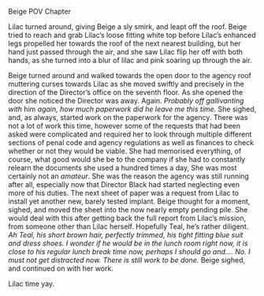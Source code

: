   
Beige POV Chapter

Lilac turned around, giving Beige a sly smirk, and leapt off the roof. Beige tried to reach and grab Lilac’s loose fitting white top before Lilac’s enhanced legs propelled her towards the roof of the next nearest building, but her hand just passed through the air, and she saw Lilac flip her off with both hands, as she turned into a blur of lilac and pink soaring up through the air.

Beige turned around and walked towards the open door to the agency roof muttering curses towards Lilac as she moved swiftly and precisely in the direction of the Director’s office on the seventh floor. As she opened the door she noticed the Director was away. Again. *Probably off gallivanting with* him *again, how much paperwork did he leave me this time.* She sighed, and, as always, started work on the paperwork for the agency. There was not a lot of work this time, however some of the requests that had been asked were complicated and required her to look through multiple different sections of penal code and agency regulations as well as finances to check whether or not they would be viable. She had memorised everything, of course, what good would she be to the company if she had to constantly relearn the documents she used a hundred times a day, She was most certainly not an *amateur*. She was the reason the agency was still running after all, especially now that Director Black had started neglecting even more of his duties. The next sheet of paper was a request from Lilac to install yet another new, barely tested implant. Beige thought for a moment, sighed, and moved the sheet into the now nearly empty pending pile. She would deal with this after getting back the full report from Lilac’s mission, from someone other than Lilac herself. Hopefully Teal, he’s rather diligent. *Ah Teal, his short brown hair, perfectly trimmed, his tight fitting blue suit and dress shoes. I wonder if he would be in the lunch room right now, it is close to his regular lunch break time now, perhaps I should go and…. No. I must not get distracted now. There is still work to be done.* Beige sighed, and continued on with her work.

Lilac time yay.